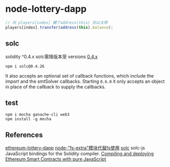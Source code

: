 # node-lottery-dapp

```js
// 向 players[index] 轉了address(this) 的以太幣
players[index].transfer(address(this).balance);
```

## solc

solidity ^0.4.x solc需降版本至 versions [0.4.x](https://www.npmjs.com/package/solc)

`npm i solc@0.4.26`

It also accepts an optional set of callback functions, which include the import and the smtSolver callbacks. Starting `0.6.0` it only accepts an object in place of the callback to supply the callbacks.

## test

`npm i mocha ganache-cli web3`  
`npm install -g mocha`

## References

[ethereum-lottery-dapp](https://github.com/wangshijun/ethereum-lottery-dapp)
[node-"fs-extra"模块代替fs使用](https://juejin.im/post/5b52fd21e51d4519234468f1)
[solc](https://www.npmjs.com/package/solc) solc-js JavaScript bindings for the Solidity compiler.
[Compiling and deploying Ethereum Smart Contracts with pure JavaScript](https://medium.com/coinmonks/compiling-and-deploying-ethereum-smart-contracts-with-pure-javascript-4bee3bfe99bb)
